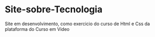 # Site-sobre-Tecnologia
Site em desenvolvimento, como exercicio do curso de Html e Css da plataforma do Curso em Video
